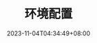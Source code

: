 ---
weight: 999
title: "环境配置"
description: ""
icon: "article"
date: "2023-11-04T04:34:49+08:00"
lastmod: "2023-11-04T04:34:49+08:00"
draft: false
toc: true
---